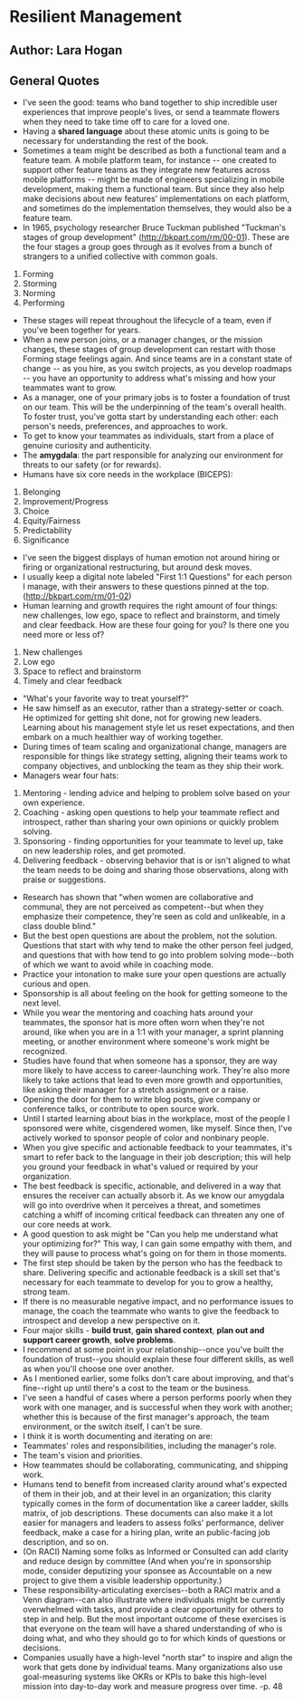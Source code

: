 # Resilient Management
## Author: Lara Hogan
 
## General Quotes
- I've seen the good: teams who band together to ship incredible user experiences that improve people's lives, or send a teammate flowers when they need to take time off to care for a loved one.
- Having a **shared language** about these atomic units is going to be necessary for understanding the rest of the book.
- Sometimes a team might be described as both a functional team and a feature team. A mobile platform team, for instance -- one created to support other feature teams as they integrate new features across mobile platforms -- might be made of engineers specializing in mobile development, making them a functional team. But since they also help make decisions about new features' implementations on each platform, and sometimes do the implementation themselves, they would also be a feature team.
- In 1965, psychology researcher Bruce Tuckman published "Tuckman's stages of group development" (http://bkpart.com/rm/00-01). These are the four stages a group goes through as it evolves from a bunch of strangers to a unified collective with common goals.
1. Forming
1. Storming
1. Norming
1. Performing
- These stages will repeat throughout the lifecycle of a team, even if you've been together for years.
- When a new person joins, or a manager changes, or the mission changes, these stages of group development can restart with those Forming stage feelings again. And since teams are in a constant state of change -- as you hire, as you switch projects, as you develop roadmaps -- you have an opportunity to address what's missing and how your teammates want to grow.
- As a manager, one of your primary jobs is to foster a foundation of trust on our team. This will be the underpinning of the team's overall health. To foster trust, you've gotta start by understanding each other: each person's needs, preferences, and approaches to work.
- To get to know your teammates as individuals, start from a place of genuine curiosity and authenticity.
- The **amygdala**: the part responsible for analyzing our environment for threats to our safety (or for rewards).
- Humans have six core needs in the workplace (BICEPS):
1. Belonging
1. Improvement/Progress
1. Choice
1. Equity/Fairness
1. Predictability
1. Significance
- I've seen the biggest displays of human emotion not around hiring or firing or organizational restructuring, but around desk moves.
- I usually keep a digital note labeled "First 1:1 Questions" for each person I manage, with their answers to these questions pinned at the top. (http://bkpart.com/rm/01-02)
- Human learning and growth requires the right amount of four things: new challenges, low ego, space to reflect and brainstorm, and timely and clear feedback. How are these four going for you? Is there one you need more or less of?
1. New challenges
1. Low ego
1. Space to reflect and brainstorm
1. Timely and clear feedback
- "What's your favorite way to treat yourself?"
- He saw himself as an executor, rather than a strategy-setter or coach. He optimized for getting shit done, not for growing new leaders. Learning about his management style let us reset expectations, and then embark on a much healthier way of working together.
- During times of team scaling and organizational change, managers are responsible for things like strategy setting, aligning their teams work to company objectives, and unblocking the team as they ship their work.
- Managers wear four hats:
1. Mentoring - lending advice and helping to problem solve based on your own experience.
1. Coaching - asking open questions to help your teammate reflect and introspect, rather than sharing your own opinions or quickly problem solving.
1. Sponsoring - finding opportunities for your teammate to level up, take on new leadership roles, and get promoted.
1. Delivering feedback - observing behavior that is or isn't aligned to what the team needs to be doing and sharing those observations, along with praise or suggestions.
- Research has shown that "when women are collaborative and communal, they are not perceived as competent--but when they emphasize their competence, they're seen as cold and unlikeable, in a class double blind."
- But the best open questions are about the problem, not the solution. Questions that start with why tend to make the other person feel judged, and questions that with how tend to go into problem solving mode--both of which we want to avoid while in coaching mode.
- Practice your intonation to make sure your open questions are actually curious and open.
- Sponsorship is all about feeling on the hook for getting someone to the next level.
- While you wear the mentoring and coaching hats around your teammates, the sponsor hat is more often worn when they're not around, like when you are in a 1:1 with your manager, a sprint planning meeting, or another environment where someone's work might be recognized.
- Studies have found that when someone has a sponsor, they are way more likely to have access to career-launching work. They're also more likely to take actions that lead to even more growth and opportunities, like asking their manager for a stretch assignment or a raise.
- Opening the door for them to write blog posts, give company or conference talks, or contribute to open source work.
- Until I started learning about bias in the workplace, most of the people I sponsored were white, cisgendered women, like myself. Since then, I've actively worked to sponsor people of color and nonbinary people.
- When you give specific and actionable feedback to your teammates, it's smart to refer back to the language in their job description; this will help you ground your feedback in what's valued or required by your organization.
- The best feedback is specific, actionable, and delivered in a way that ensures the receiver can actually absorb it. As we know our amygdala will go into overdrive when it perceives a threat, and sometimes catching a whiff of incoming critical feedback can threaten any one of our core needs at work.
- A good question to ask might be "Can you help me understand what your optimizing for?" This way, I can gain some empathy with them, and they will pause to process what's going on for them in those moments.
- The first step should be taken by the person who has the feedback to share. Delivering specific and actionable feedback is a skill set that's necessary for each teammate to develop for you to grow a healthy, strong team.
- If there is no measurable negative impact, and no performance issues to manage, the coach the teammate who wants to give the feedback to introspect and develop a new perspective on it.
- Four major skills - **build trust**, **gain shared context**, **plan out and support career growth**, **solve problems**.
- I recommend at some point in your relationship--once you've built the foundation of trust--you should explain these four different skills, as well as when you'll choose one over another.
- As I mentioned earlier, some folks don't care about improving, and that's fine--right up until there's a cost to the team or the business.
- I've seen a handful of cases where a person performs poorly when they work with one manager, and is successful when they work with another; whether this is because of the first manager's approach, the team environment, or the switch itself, I can't be sure.
- I think it is worth documenting and iterating on are:
- Teammates' roles and responsibilities, including the manager's role.
- The team's vision and priorities.
- How teammates should be collaborating, communicating, and shipping work.
- Humans tend to benefit from increased clarity around what's expected of them in their job, and at their level in an organization; this clarity typically comes in the form of documentation like a career ladder, skills matrix, of job descriptions. These documents can also make it a lot easier for managers and leaders to assess folks' performance, deliver feedback, make a case for a hiring plan, write an public-facing job description, and so on.
- (On RACI) Naming some folks as Informed or Consulted can add clarity and reduce design by committee (And when you're in sponsorship mode, consider deputizing your sponsee as Accountable on a new project to give them a visible leadership opportunity.)
- These responsibility-articulating exercises--both a RACI matrix and a Venn diagram--can also illustrate where individuals might be currently overwhelmed with tasks, and provide a clear opportunity for others to step in and help. But the most important outcome of these exercises is that everyone on the team will have a shared understanding of who is doing what, and who they should go to for which kinds of questions or decisions.
- Companies usually have a high-level "north star" to inspire and align the work that gets done by individual teams. Many organizations also use goal-measuring systems like OKRs or KPIs to bake this high-level mission into day-to-day work and measure progress over time.
-p. 48
